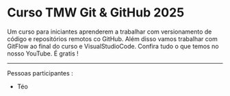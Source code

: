 # Curso TMW Git & GitHub 2025

Um curso para iniciantes aprenderem a trabalhar com versionamento de código e repositórios remotos co GitHub.
Além disso vamos trabalhar com GitFlow ao final do curso e VisualStudioCode.
Confira tudo o que temos no nosso YouTube.
É gratis !

--------------------------------------------
Pessoas participantes :
- Téo
